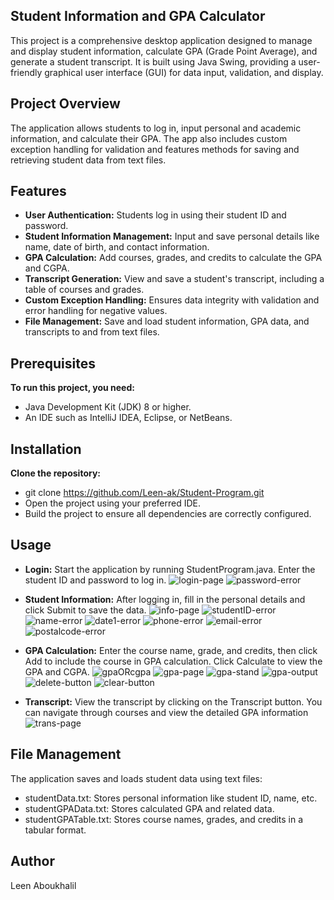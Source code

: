 ## Student Information and GPA Calculator

This project is a comprehensive desktop application designed to manage and display student information, calculate GPA (Grade Point Average), and generate a student transcript. It is built using Java Swing, providing a user-friendly graphical user interface (GUI) for data input, validation, and display.

## Project Overview
The application allows students to log in, input personal and academic information, and calculate their GPA. The app also includes custom exception handling for validation and features methods for saving and retrieving student data from text files.

## Features
- **User Authentication:** Students log in using their student ID and password.
- **Student Information Management:** Input and save personal details like name, date of birth, and contact information.
- **GPA Calculation:** Add courses, grades, and credits to calculate the GPA and CGPA.
- **Transcript Generation:** View and save a student's transcript, including a table of courses and grades.
- **Custom Exception Handling:** Ensures data integrity with validation and error handling for negative values.
- **File Management:** Save and load student information, GPA data, and transcripts to and from text files.

## Prerequisites
**To run this project, you need:**
- Java Development Kit (JDK) 8 or higher.
- An IDE such as IntelliJ IDEA, Eclipse, or NetBeans.

## Installation
**Clone the repository:**
- git clone https://github.com/Leen-ak/Student-Program.git
- Open the project using your preferred IDE.
- Build the project to ensure all dependencies are correctly configured.

## Usage
- **Login:** Start the application by running StudentProgram.java. Enter the student ID and password to log in.
![login-page](https://github.com/user-attachments/assets/94fda963-076c-4cad-904c-995f71f31944)
![password-error](https://github.com/user-attachments/assets/bb2c252d-8b77-4df3-87c1-2d517cf72fd3)

- **Student Information:** After logging in, fill in the personal details and click Submit to save the data.
![info-page](https://github.com/user-attachments/assets/019a7230-cf2a-4837-b57a-11301e909d3a)
![studentID-error](https://github.com/user-attachments/assets/0fe09aa3-ee76-4a91-b0b7-7381d3d7fc38)
![name-error](https://github.com/user-attachments/assets/c26cd2c3-ab0f-4dfc-a6b0-9d9fda7765cb)
![date1-error](https://github.com/user-attachments/assets/9ff98366-ed89-4c8d-aa03-d120b51ac344)
![phone-error](https://github.com/user-attachments/assets/5cf85f3b-1f20-43cd-b7c2-89a29480ff0c)
![email-error](https://github.com/user-attachments/assets/48e78d8e-a20a-49a3-807a-e9632c103f9c)
![postalcode-error](https://github.com/user-attachments/assets/1882b236-e8a4-42bb-b4db-3f882ffde3cc)

- **GPA Calculation:** Enter the course name, grade, and credits, then click Add to include the course in GPA calculation. Click Calculate to view the GPA and CGPA.
![gpaORcgpa](https://github.com/user-attachments/assets/bae87f5b-9c31-4dd8-b54e-4a5e65145da9)
![gpa-page](https://github.com/user-attachments/assets/78de94fd-6e5d-4b3d-ab22-8541904da8b7)
![gpa-stand](https://github.com/user-attachments/assets/ec322932-176b-4a0c-9db1-02af144db300)
![gpa-output](https://github.com/user-attachments/assets/a75d7d9c-6513-495e-af82-2979593c0fb0)
![delete-button](https://github.com/user-attachments/assets/909b91a7-20cc-4ffd-950e-2fd6b816c286)
![clear-button](https://github.com/user-attachments/assets/22521390-d188-4c6a-ad98-95387eff945d)

- **Transcript:** View the transcript by clicking on the Transcript button. You can navigate through courses and view the detailed GPA information
![trans-page](https://github.com/user-attachments/assets/c75afc2f-0048-42a9-aef9-bfaf271ca7f3)

## File Management
The application saves and loads student data using text files:
- studentData.txt: Stores personal information like student ID, name, etc.
- studentGPAData.txt: Stores calculated GPA and related data.
- studentGPATable.txt: Stores course names, grades, and credits in a tabular format.

## Author
Leen Aboukhalil
